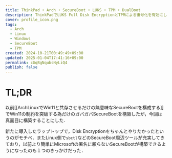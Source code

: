 ```yaml
---
title: ThinkPad + Arch + SecureBoot + LUKS + TPM + DualBoot
description: ThinkPadでLUKS Full Disk EncryptionとTPMによる復号化を有効にしたDualBoot ArchLinux環境を構築した記録
cover: profile_icon.png
tags:
  - Arch
  - Linux
  - Windows
  - SecureBoot
  - TPM
created: 2024-10-21T00:49:49+09:00
updated: 2025-01-04T17:41:16+09:00
permalink: cGqBgNqubsNyLiQ4
publish: false
---
```


# TL;DR

以前[[ArchLinuxでWin11と共存させるだけの無意味なSecureBootを構成する]]でWin11の制約を突破する為だけのガバガバSecureBootを構築したが，今回は真面目に構築することにした．

新たに導入したラップトップで，Disk Encryptionをちゃんとやりたかったというのがモチベ．またLinux側で`sbctl`などのSecureBoot周辺ツールが充実してきており，以前より簡単にMicrosoftの署名に頼らないSecureBootが構築できるようになったのも１つのきっかけだった．

